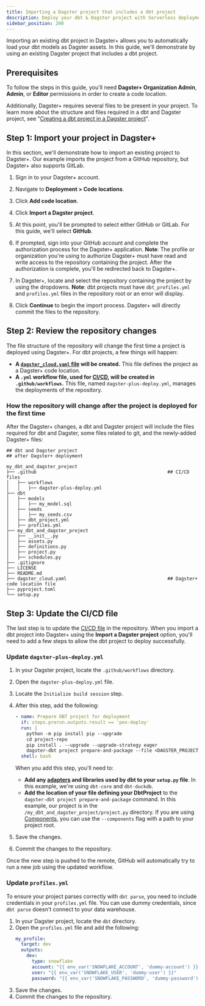 ```yaml
---
title: Importing a Dagster project that includes a dbt project
description: Deploy your dbt & Dagster project with Serverless deployments in Dagster+.
sidebar_position: 200
---
```


Importing an existing dbt project in Dagster+ allows you to automatically load your dbt models as Dagster assets. In this guide, we'll demonstrate by using an existing Dagster project that includes a dbt project.

## Prerequisites

To follow the steps in this guide, you'll need **Dagster+ Organization Admin**, **Admin**, or **Editor** permissions in order to create a code location.

Additionally, Dagster+ requires several files to be present in your project. To learn more about the structure and files required in a dbt and Dagster project, see "[Creating a dbt project in a Dagster project](/integrations/libraries/dbt/using-dbt-with-dagster-plus)".

## Step 1: Import your project in Dagster+

In this section, we'll demonstrate how to import an existing project to Dagster+. Our example imports the project from a GitHub repository, but Dagster+ also supports GitLab.

1. Sign in to your Dagster+ account.

2. Navigate to **Deployment > Code locations**.

3. Click **Add code location**.

4. Click **Import a Dagster project**.

5. At this point, you'll be prompted to select either GitHub or GitLab. For this guide, we'll select **GitHub**.

6. If prompted, sign into your GitHub account and complete the authorization process for the Dagster+ application. **Note**: The profile or organization you're using to authorize Dagster+ must have read and write access to the repository containing the project. After the authorization is complete, you'll be redirected back to Dagster+.

7. In Dagster+, locate and select the repository containing the project by using the dropdowns. **Note**: dbt projects must have `dbt_profiles.yml` and `profiles.yml` files in the repository root or an error will display.

8. Click **Continue** to begin the import process. Dagster+ will directly commit the files to the repository.

## Step 2: Review the repository changes

The file structure of the repository will change the first time a project is deployed using Dagster+. For dbt projects, a few things will happen:

- **A [`dagster_cloud.yaml` file](/deployment/code-locatons/configuring-code-locations/dagster-cloud-yaml) will be created.** This file defines the project as a Dagster+ code location.
- **A `.yml` workflow file, used for [CI/CD](/deployment/dagster-plus/deploying-code/ci-cd), will be created in `.github/workflows`.** This file, named `dagster-plus-deploy.yml`, manages the deployments of the repository.

### How the repository will change after the project is deployed for the first time

After the Dagster+ changes, a dbt and Dagster project will include the files required for dbt and Dagster, some files related to git, and the newly-added Dagster+ files:

```shell
## dbt and Dagster project
## after Dagster+ deployment

my_dbt_and_dagster_project
├── .github                                                ## CI/CD files
│   ├── workflows
│   │   ├── dagster-plus-deploy.yml
├── dbt
│   ├── models
│   │   ├── my_model.sql
│   ├── seeds
│   │   ├── my_seeds.csv
│   ├── dbt_project.yml
│   ├── profiles.yml
├── my_dbt_and_dagster_project
│   ├── __init__.py
│   ├── assets.py
│   ├── definitions.py
│   ├── project.py
│   ├── schedules.py
├── .gitignore
├── LICENSE
├── README.md
├── dagster_cloud.yaml                                     ## Dagster+ code location file
├── pyproject.toml
└── setup.py
```

## Step 3: Update the CI/CD file

The last step is to update the [CI/CD file](/deployment/dagster-plus/deploying-code/ci-cd) in the repository. When you import a dbt project into Dagster+ using the **Import a Dagster project** option, you'll need to add a few steps to allow the dbt project to deploy successfully.

### Update `dagster-plus-deploy.yml`

1. In your Dagster project, locate the `.github/workflows` directory.

2. Open the `dagster-plus-deploy.yml` file.

3. Locate the `Initialize build session` step.

4. After this step, add the following:

   ```yaml
   - name: Prepare DBT project for deployment
     if: steps.prerun.outputs.result == 'pex-deploy'
     run: |
       python -m pip install pip --upgrade
       cd project-repo
       pip install . --upgrade --upgrade-strategy eager                                            ## Install the Python dependencies from the setup.py file, ex: dbt-core and dbt-duckdb
       dagster-dbt project prepare-and-package --file <DAGSTER_PROJECT_FOLDER>/project.py          ## Replace with the project.py location in the Dagster project folder
     shell: bash
   ```

   When you add this step, you'll need to:

   - **Add any [adapters](https://docs.getdbt.com/docs/connect-adapters) and libraries used by dbt to your `setup.py` file**. In this example, we're using `dbt-core` and `dbt-duckdb`.
   - **Add the location of your file defining your DbtProject** to the `dagster-dbt project prepare-and-package` command. In this example, our project is in the `/my_dbt_and_dagster_project/project.py` directory. If you are using [Components](/guides/build/components), you can use the `--components` flag with a path to your project root.

5. Save the changes.

6. Commit the changes to the repository.

Once the new step is pushed to the remote, GitHub will automatically try to run a new job using the updated workflow.

### Update `profiles.yml`

To ensure your project parses correctly with `dbt parse`, you need to include credentials in your `profiles.yml` file. You can use dummy credentials, since `dbt parse` doesn't connect to your data warehouse.

1. In your Dagster project, locate the `dbt` directory.
2. Open the `profiles.yml` file and add the following:
   ```yaml
   my_profile:
     target: dev
     outputs:
       dev:
         type: snowflake
         account: "{{ env_var('SNOWFLAKE_ACCOUNT', 'dummy-account') }}"
         user: "{{ env_var('SNOWFLAKE_USER', 'dummy-user') }}"
         password: "{{ env_var('SNOWFLAKE_PASSWORD', 'dummy-password') }}"
   ```
3. Save the changes.
4. Commit the changes to the repository.
